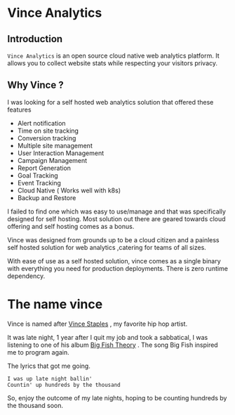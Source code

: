 
# Vince Analytics

## Introduction

`Vince Analytics` is an  open source cloud native web analytics platform. It allows
you to collect website stats while respecting your visitors privacy.


## Why Vince ?

I was looking for a self hosted web analytics solution that offered these features

- Alert notification
- Time on site tracking
- Conversion tracking 
- Multiple site management
- User Interaction Management 
- Campaign Management 
- Report Generation
- Goal Tracking 
- Event Tracking 
- Cloud Native ( Works well with k8s)
- Backup and Restore

I failed to find one which was easy to use/manage and that was specifically designed
for self hosting. Most solution out there are geared towards cloud offering and 
self hosting comes as a bonus.

Vince was designed from grounds up to be a cloud citizen and a painless self hosted
solution for web analytics ,catering for teams of all sizes.

With ease of use as a self hosted solution, vince comes as a single binary with
everything you need for production deployments. There is zero runtime dependency.


# The name vince 

Vince is named after [Vince Staples](https://en.wikipedia.org/wiki/Vince_Staples) , 
my favorite hip hop artist.

It was late night, 1 year after I quit my job and took a sabbatical, I was listening
to one of his album [Big Fish Theory](https://en.wikipedia.org/wiki/Big_Fish_Theory)
. The song Big Fish inspired me to program again.

The lyrics that got me going.
```
I was up late night ballin'
Countin' up hundreds by the thousand
```

So, enjoy the outcome of my late nights, hoping to be counting hundreds by the thousand
soon.